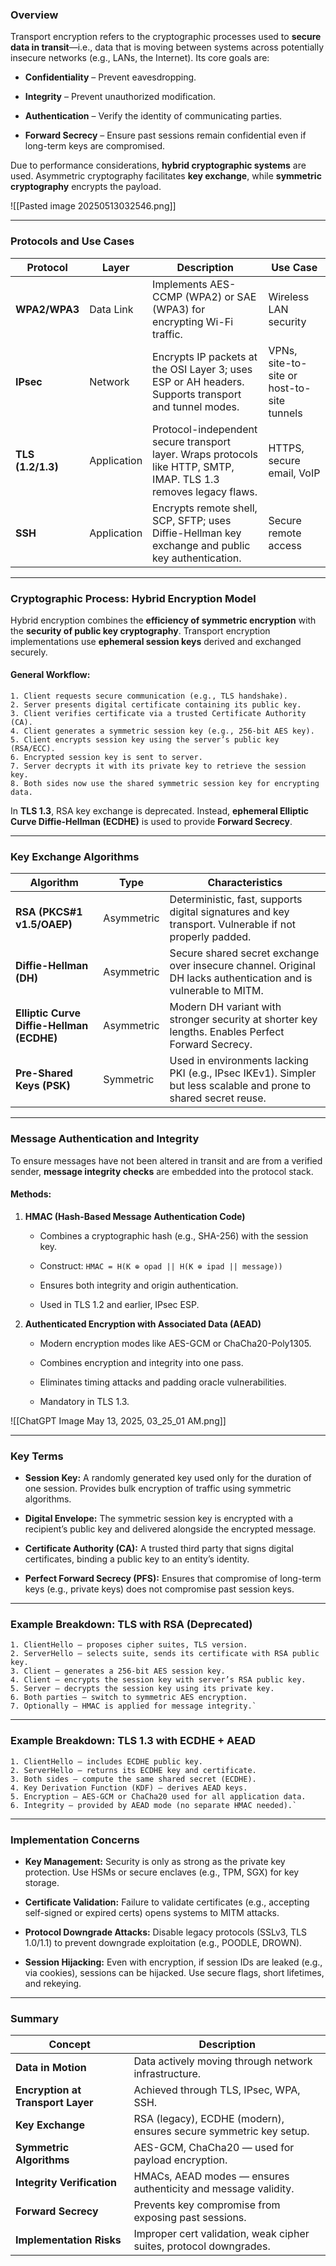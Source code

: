 ### Overview

Transport encryption refers to the cryptographic processes used to **secure data in transit**—i.e., data that is moving between systems across potentially insecure networks (e.g., LANs, the Internet). Its core goals are:

- **Confidentiality** – Prevent eavesdropping.
    
- **Integrity** – Prevent unauthorized modification.
    
- **Authentication** – Verify the identity of communicating parties.
    
- **Forward Secrecy** – Ensure past sessions remain confidential even if long-term keys are compromised.
    

Due to performance considerations, **hybrid cryptographic systems** are used. Asymmetric cryptography facilitates **key exchange**, while **symmetric cryptography** encrypts the payload.

![[Pasted image 20250513032546.png]]

---

### Protocols and Use Cases

|Protocol|Layer|Description|Use Case|
|---|---|---|---|
|**WPA2/WPA3**|Data Link|Implements AES-CCMP (WPA2) or SAE (WPA3) for encrypting Wi-Fi traffic.|Wireless LAN security|
|**IPsec**|Network|Encrypts IP packets at the OSI Layer 3; uses ESP or AH headers. Supports transport and tunnel modes.|VPNs, site-to-site or host-to-site tunnels|
|**TLS (1.2/1.3)**|Application|Protocol-independent secure transport layer. Wraps protocols like HTTP, SMTP, IMAP. TLS 1.3 removes legacy flaws.|HTTPS, secure email, VoIP|
|**SSH**|Application|Encrypts remote shell, SCP, SFTP; uses Diffie-Hellman key exchange and public key authentication.|Secure remote access|

---

### Cryptographic Process: Hybrid Encryption Model

Hybrid encryption combines the **efficiency of symmetric encryption** with the **security of public key cryptography**. Transport encryption implementations use **ephemeral session keys** derived and exchanged securely.

#### General Workflow:

```
1. Client requests secure communication (e.g., TLS handshake).
2. Server presents digital certificate containing its public key. 
3. Client verifies certificate via a trusted Certificate Authority (CA). 
4. Client generates a symmetric session key (e.g., 256-bit AES key). 
5. Client encrypts session key using the server’s public key (RSA/ECC). 
6. Encrypted session key is sent to server. 
7. Server decrypts it with its private key to retrieve the session key. 
8. Both sides now use the shared symmetric session key for encrypting data.
```


In **TLS 1.3**, RSA key exchange is deprecated. Instead, **ephemeral Elliptic Curve Diffie-Hellman (ECDHE)** is used to provide **Forward Secrecy**.

---

### Key Exchange Algorithms

|Algorithm|Type|Characteristics|
|---|---|---|
|**RSA (PKCS#1 v1.5/OAEP)**|Asymmetric|Deterministic, fast, supports digital signatures and key transport. Vulnerable if not properly padded.|
|**Diffie-Hellman (DH)**|Asymmetric|Secure shared secret exchange over insecure channel. Original DH lacks authentication and is vulnerable to MITM.|
|**Elliptic Curve Diffie-Hellman (ECDHE)**|Asymmetric|Modern DH variant with stronger security at shorter key lengths. Enables Perfect Forward Secrecy.|
|**Pre-Shared Keys (PSK)**|Symmetric|Used in environments lacking PKI (e.g., IPsec IKEv1). Simpler but less scalable and prone to shared secret reuse.|

---

### Message Authentication and Integrity

To ensure messages have not been altered in transit and are from a verified sender, **message integrity checks** are embedded into the protocol stack.

#### Methods:

1. **HMAC (Hash-Based Message Authentication Code)**
    
    - Combines a cryptographic hash (e.g., SHA-256) with the session key.
        
    - Construct: `HMAC = H(K ⊕ opad || H(K ⊕ ipad || message))`
        
    - Ensures both integrity and origin authentication.
        
    - Used in TLS 1.2 and earlier, IPsec ESP.
        
2. **Authenticated Encryption with Associated Data (AEAD)**
    
    - Modern encryption modes like AES-GCM or ChaCha20-Poly1305.
        
    - Combines encryption and integrity into one pass.
        
    - Eliminates timing attacks and padding oracle vulnerabilities.
        
    - Mandatory in TLS 1.3.
        
![[ChatGPT Image May 13, 2025, 03_25_01 AM.png]]

---

### Key Terms

- **Session Key:** A randomly generated key used only for the duration of one session. Provides bulk encryption of traffic using symmetric algorithms.
    
- **Digital Envelope:** The symmetric session key is encrypted with a recipient’s public key and delivered alongside the encrypted message.
    
- **Certificate Authority (CA):** A trusted third party that signs digital certificates, binding a public key to an entity’s identity.
    
- **Perfect Forward Secrecy (PFS):** Ensures that compromise of long-term keys (e.g., private keys) does not compromise past session keys.
    

---

### Example Breakdown: TLS with RSA (Deprecated)

```
1. ClientHello — proposes cipher suites, TLS version. 
2. ServerHello — selects suite, sends its certificate with RSA public key. 
3. Client — generates a 256-bit AES session key. 
4. Client — encrypts the session key with server’s RSA public key. 
5. Server — decrypts the session key using its private key. 
6. Both parties — switch to symmetric AES encryption. 
7. Optionally — HMAC is applied for message integrity.`
```

---

### Example Breakdown: TLS 1.3 with ECDHE + AEAD


```
1. ClientHello — includes ECDHE public key. 
2. ServerHello — returns its ECDHE key and certificate. 
3. Both sides — compute the same shared secret (ECDHE). 
4. Key Derivation Function (KDF) — derives AEAD keys. 
5. Encryption — AES-GCM or ChaCha20 used for all application data. 
6. Integrity — provided by AEAD mode (no separate HMAC needed).`
```

---

### Implementation Concerns

- **Key Management:** Security is only as strong as the private key protection. Use HSMs or secure enclaves (e.g., TPM, SGX) for key storage.
    
- **Certificate Validation:** Failure to validate certificates (e.g., accepting self-signed or expired certs) opens systems to MITM attacks.
    
- **Protocol Downgrade Attacks:** Disable legacy protocols (SSLv3, TLS 1.0/1.1) to prevent downgrade exploitation (e.g., POODLE, DROWN).
    
- **Session Hijacking:** Even with encryption, if session IDs are leaked (e.g., via cookies), sessions can be hijacked. Use secure flags, short lifetimes, and rekeying.
    

---

### Summary

| Concept                           | Description                                                        |
| --------------------------------- | ------------------------------------------------------------------ |
| **Data in Motion**                | Data actively moving through network infrastructure.               |
| **Encryption at Transport Layer** | Achieved through TLS, IPsec, WPA, SSH.                             |
| **Key Exchange**                  | RSA (legacy), ECDHE (modern), ensures secure symmetric key setup.  |
| **Symmetric Algorithms**          | AES-GCM, ChaCha20 — used for payload encryption.                   |
| **Integrity Verification**        | HMACs, AEAD modes — ensures authenticity and message validity.     |
| **Forward Secrecy**               | Prevents key compromise from exposing past sessions.               |
| **Implementation Risks**          | Improper cert validation, weak cipher suites, protocol downgrades. |
